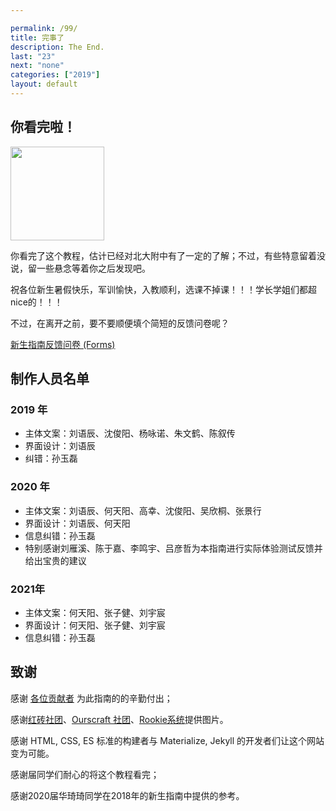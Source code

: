 ```yaml
---

permalink: /99/
title: 完事了
description: The End.
last: "23"
next: "none"
categories: ["2019"]
layout: default
---
```


<script>
    document.addEventListener('DOMContentLoaded', function() {
        const sector_span=document.querySelector("#sector");
        let time=new Date().getFullYear();
        time+=3;
        sector_span.innerHTML=time;

    });
</script>

## 你看完啦！

<img height="150" src="https://s1.ax1x.com/2020/07/10/UujUSA.png"/>

你看完了这个教程，估计已经对北大附中有了一定的了解；不过，有些特意留着没说，留一些悬念等着你之后发现吧。

祝各位新生暑假快乐，军训愉快，入教顺利，选课不掉课！！！学长学姐们都超nice的！！！

不过，在离开之前，要不要顺便填个简短的反馈问卷呢？

<a target="_blank" href="https://forms.office.com/FormsPro/Pages/ResponsePage.aspx?id=dvGcSe515EmAwVKvzSjStSO8vWcCxT5Ai6EQbNHJpRpUN1ZaRUdSWE5SNTNBUkk0MzUxMkxRVU1BMS4u" class="pill-btn teal white-text">新生指南反馈问卷 (Forms)</a>

<!--
想知道新生填写了什么吗？看这里！
https://forms.office.com/Pages/DesignPage.aspx?fragment=FormId%3DdvGcSe515EmAwVKvzSjStSO8vWcCxT5Ai6EQbNHJpRpUMVdKS0RVSEM0RExQOFozRU9GMElLUVhYMC4u%26Token%3D58a2eb5ed5ee4dfca4ca021c03c65ab1
-->

## 制作人员名单

### 2019 年

- 主体文案：刘语辰、沈俊阳、杨咏诺、朱文鹤、陈叙传
- 界面设计：刘语辰
- 纠错：孙玉磊

### 2020 年

- 主体文案：刘语辰、何天阳、高幸、沈俊阳、吴欣桐、张景行
- 界面设计：刘语辰、何天阳
- 信息纠错：孙玉磊
- 特别感谢刘雁溪、陈于嘉、李鸣宇、吕彦哲为本指南进行实际体验测试反馈并给出宝贵的建议

### 2021年
- 主体文案：何天阳、张子健、刘宇宸
- 界面设计：何天阳、张子健、刘宇宸
- 信息纠错：孙玉磊

## 致谢

感谢 [各位贡献者](https://github.com/pkuschool/intro/graphs/contributors) 为此指南的的辛勤付出；

感谢[红砖社团](https://hong.zuggr.com/)、[Ourscraft 社团](http://ourscraft.sxl.cn/)、[Rookie系统](http://rookie.pkuschool.edu.cn/)提供图片。

感谢 HTML, CSS, ES 标准的构建者与 Materialize, Jekyll 的开发者们让这个网站变为可能。

感谢<span id="sector"></span>届同学们耐心的将这个教程看完；

感谢2020届华琦琦同学在2018年的新生指南中提供的参考。
